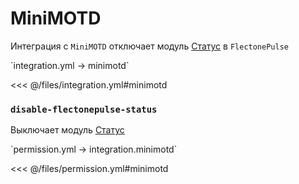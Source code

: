 # MiniMOTD

Интеграция с `MiniMOTD` отключает модуль [Статус](/docs/message/status/) в `FlectonePulse`

[//]: # (integration.yml)
<!--@include: @/parts/words.md#setting-->
<!--@include: @/parts/words.md#path--> `integration.yml → minimotd`

<!--@include: @/parts/words.md#default-->
<<< @/files/integration.yml#minimotd

<!--@include: @/parts/enable.md-->

### `disable-flectonepulse-status`

Выключает модуль [Статус](/docs/message/status/)

[//]: # (permission.yml)
<!--@include: @/parts/words.md#permission-->
<!--@include: @/parts/words.md#path--> `permission.yml → integration.minimotd`

<!--@include: @/parts/words.md#default-->
<<< @/files/permission.yml#minimotd

<!--@include: @/parts/permission/permissionTier3.md-->